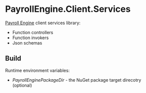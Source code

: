 # PayrollEngine.Client.Services
[Payroll Engine](https://github.com/Payroll-Engine) client services library:

- Function controllers
- Function invokers
- Json schemas

## Build
Runtime environment variables:

- *PayrollEnginePackageDir* - the NuGet package target direcotry (optional)